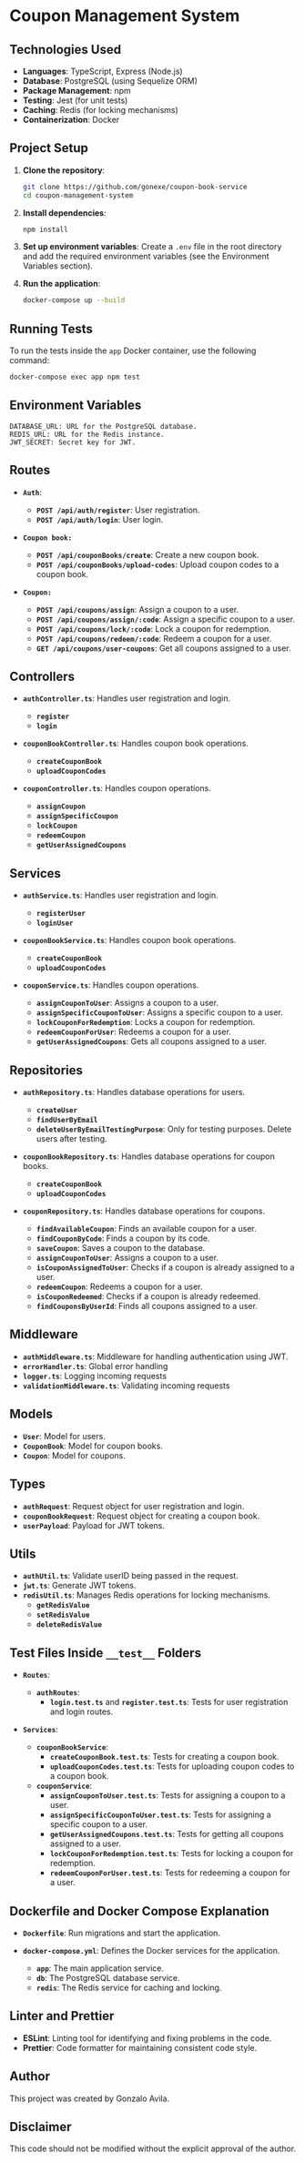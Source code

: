 # Coupon Management System

## Technologies Used

- **Languages**: TypeScript, Express (Node.js)
- **Database**: PostgreSQL (using Sequelize ORM)
- **Package Management**: npm
- **Testing**: Jest (for unit tests)
- **Caching**: Redis (for locking mechanisms)
- **Containerization**: Docker

## Project Setup

1. **Clone the repository**:
    ```sh
    git clone https://github.com/gonexe/coupon-book-service
    cd coupon-management-system
    ```

2. **Install dependencies**:
    ```sh
    npm install
    ```

3. **Set up environment variables**:
   Create a `.env` file in the root directory and add the required environment variables (see the Environment Variables
   section).

4. **Run the application**:
    ```sh
    docker-compose up --build
    ```

## Running Tests

To run the tests inside the `app` Docker container, use the following command:

```sh
docker-compose exec app npm test
```

## Environment Variables

```
DATABASE_URL: URL for the PostgreSQL database.
REDIS_URL: URL for the Redis instance.
JWT_SECRET: Secret key for JWT.
```

## Routes

- **`Auth`**:
    - **`POST /api/auth/register`**: User registration.
    - **`POST /api/auth/login`**: User login.


- **`Coupon book:`**
    - **`POST /api/couponBooks/create`**: Create a new coupon book.
    - **`POST /api/couponBooks/upload-codes`**: Upload coupon codes to a coupon book.


- **`Coupon:`**
    - **`POST /api/coupons/assign`**: Assign a coupon to a user.
    - **`POST /api/coupons/assign/:code`**: Assign a specific coupon to a user.
    - **`POST /api/coupons/lock/:code`**: Lock a coupon for redemption.
    - **`POST /api/coupons/redeem/:code`**: Redeem a coupon for a user.
    - **`GET /api/coupons/user-coupons`**: Get all coupons assigned to a user.

## Controllers

- **`authController.ts`**: Handles user registration and login.
    - **`register`**
    - **`login`**


- **`couponBookController.ts`**: Handles coupon book operations.
    - **`createCouponBook`**
    - **`uploadCouponCodes`**


- **`couponController.ts`**: Handles coupon operations.
    - **`assignCoupon`**
    - **`assignSpecificCoupon`**
    - **`lockCoupon`**
    - **`redeemCoupon`**
    - **`getUserAssignedCoupons`**

## Services

- **`authService.ts`**: Handles user registration and login.
    - **`registerUser`**
    - **`loginUser`**


- **`couponBookService.ts`**: Handles coupon book operations.
    - **`createCouponBook `**
    - **`uploadCouponCodes`**


- **`couponService.ts`**: Handles coupon operations.
    - **`assignCouponToUser`**: Assigns a coupon to a user.
    - **`assignSpecificCouponToUser`**: Assigns a specific coupon to a user.
    - **`lockCouponForRedemption`**: Locks a coupon for redemption.
    - **`redeemCouponForUser`**: Redeems a coupon for a user.
    - **`getUserAssignedCoupons`**: Gets all coupons assigned to a user.

## Repositories

- **`authRepository.ts`**: Handles database operations for users.
    - **`createUser`**
    - **`findUserByEmail`**
    - **`deleteUserByEmailTestingPurpose`**: Only for testing purposes. Delete users after testing.


- **`couponBookRepository.ts`**: Handles database operations for coupon books.
    - **`createCouponBook`**
    - **`uploadCouponCodes`**


- **`couponRepository.ts`**: Handles database operations for coupons.
    - **`findAvailableCoupon`**: Finds an available coupon for a user.
    - **`findCouponByCode`**: Finds a coupon by its code.
    - **`saveCoupon`**: Saves a coupon to the database.
    - **`assignCouponToUser`**: Assigns a coupon to a user.
    - **`isCouponAssignedToUser`**: Checks if a coupon is already assigned to a user.
    - **`redeemCoupon`**: Redeems a coupon for a user.
    - **`isCouponRedeemed`**: Checks if a coupon is already redeemed.
    - **`findCouponsByUserId`**: Finds all coupons assigned to a user.

## Middleware

- **`authMiddleware.ts`**: Middleware for handling authentication using JWT.
- **`errorHandler.ts`**: Global error handling
- **`logger.ts`**: Logging incoming requests
- **`validationMiddleware.ts`**: Validating incoming requests

## Models

- **`User`**: Model for users.
- **`CouponBook`**: Model for coupon books.
- **`Coupon`**: Model for coupons.

## Types

- **`authRequest`**: Request object for user registration and login.
- **`couponBookRequest`**: Request object for creating a coupon book.
- **`userPayload`**: Payload for JWT tokens.

## Utils

- **`authUtil.ts`**: Validate userID being passed in the request.
- **`jwt.ts`**: Generate JWT tokens.
- **`redisUtil.ts`**: Manages Redis operations for locking mechanisms.
    - **`getRedisValue`**
    - **`setRedisValue`**
    - **`deleteRedisValue`**

## Test Files Inside `__test__` Folders

- **`Routes`**:
    - **`authRoutes`**:
        - **`login.test.ts`** and **`register.test.ts`**: Tests for user registration and login routes.


- **`Services`**:
    - **`couponBookService`**:
        - **`createCouponBook.test.ts`**: Tests for creating a coupon book.
        - **`uploadCouponCodes.test.ts`**: Tests for uploading coupon codes to a coupon book.
    - **`couponService`**:
        - **`assignCouponToUser.test.ts`**: Tests for assigning a coupon to a user.
        - **`assignSpecificCouponToUser.test.ts`**: Tests for assigning a specific coupon to a user.
        - **`getUserAssignedCoupons.test.ts`**: Tests for getting all coupons assigned to a user.
        - **`lockCouponForRedemption.test.ts`**: Tests for locking a coupon for redemption.
        - **`redeemCouponForUser.test.ts`**: Tests for redeeming a coupon for a user.

## Dockerfile and Docker Compose Explanation

- **`Dockerfile`**: Run migrations and start the application.

- **`docker-compose.yml`**: Defines the Docker services for the application.
    - **`app`**: The main application service.
    - **`db`**: The PostgreSQL database service.
    - **`redis`**: The Redis service for caching and locking.

## Linter and Prettier

- **ESLint**: Linting tool for identifying and fixing problems in the code.
- **Prettier**: Code formatter for maintaining consistent code style.

## Author

This project was created by Gonzalo Avila.

## Disclaimer

This code should not be modified without the explicit approval of the author.